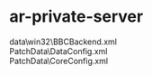 # ar-private-server
data\win32\BBCBackend.xml  
PatchData\DataConfig.xml  
PatchData\CoreConfig.xml
